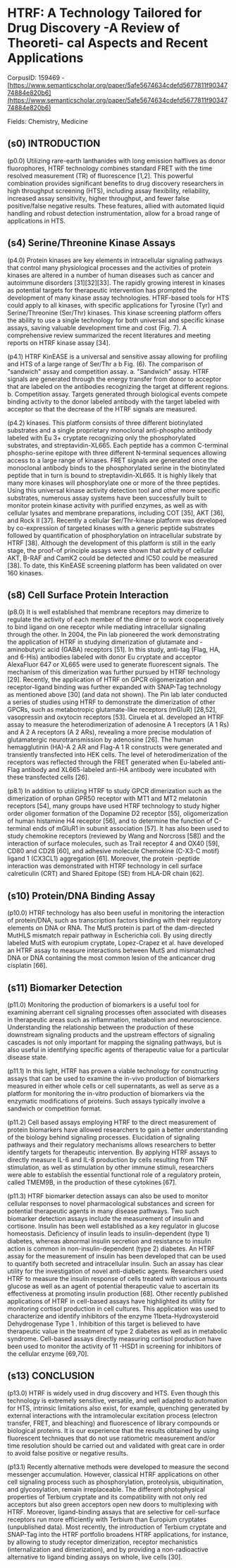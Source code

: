 # HTRF: A Technology Tailored for Drug Discovery -A Review of Theoreti- cal Aspects and Recent Applications

CorpusID: 159469 - [https://www.semanticscholar.org/paper/5afe5674634cdefd5677811f9034774884e820b6](https://www.semanticscholar.org/paper/5afe5674634cdefd5677811f9034774884e820b6)

Fields: Chemistry, Medicine

## (s0) INTRODUCTION
(p0.0) Utilizing rare-earth lanthanides with long emission halflives as donor fluorophores, HTRF technology combines standard FRET with the time resolved measurement (TR) of fluorescence [1,2]. This powerful combination provides significant benefits to drug discovery researchers in high throughput screening (HTS), including assay flexibility, reliability, increased assay sensitivity, higher throughput, and fewer false positive/false negative results. These features, allied with automated liquid handling and robust detection instrumentation, allow for a broad range of applications in HTS.
## (s4) Serine/Threonine Kinase Assays
(p4.0) Protein kinases are key elements in intracellular signaling pathways that control many physiological processes and the activities of protein kinases are altered in a number of human diseases such as cancer and autoimmune disorders [31][32][33]. The rapidly growing interest in kinases as potential targets for therapeutic intervention has prompted the development of many kinase assay technologies. HTRF-based tools for HTS could apply to all kinases, with specific applications for Tyrosine (Tyr) and Serine/Threonine (Ser/Thr) kinases. This kinase screening platform offers the ability to use a single technology for both universal and specific kinase assays, saving valuable development time and cost (Fig. 7). A comprehensive review summarized the recent literatures and meeting reports on HTRF kinase assay [34].

(p4.1) HTRF KinEASE is a universal and sensitive assay allowing for profiling and HTS of a large range of Ser/Thr a b Fig. (6). The comparison of "sandwich" assay and competition assay. a. "Sandwich" assay. HTRF signals are generated through the energy transfer from donor to acceptor that are labeled on the antibodies recognizing the target at different regions. b. Competition assay. Targets generated through biological events compete binding activity to the donor labeled antibody with the target labeled with acceptor so that the decrease of the HTRF signals are measured.

(p4.2) kinases. This platform consists of three different biotinylated substrates and a single proprietary monoclonal anti-phospho antibody labeled with Eu 3+ cryptate recognizing only the phosphorylated substrates, and streptavidin-XL665. Each peptide has a common C-terminal phospho-serine epitope with three different N-terminal sequences allowing access to a large range of kinases. FRET signals are generated once the monoclonal antibody binds to the phosphorylated serine in the biotinylated peptide that in turn is bound to streptavidin-XL665. It is highly likely that many more kinases will phosphorylate one or more of the three peptides. Using this universal kinase activity detection tool and other more specific substrates, numerous assay systems have been successfully built to monitor protein kinase activity with purified enzymes, as well as with cellular lysates and membrane preparations, including COT [35], AKT [36], and Rock II [37]. Recently a cellular Ser/Thr-kinase platform was developed by co-expression of targeted kinases with a generic peptide substrates followed by quantification of phosphorylation on intracellular substrate by HTRF [38]. Although the development of this platform is still in the early stage, the proof-of principle assays were shown that activity of cellular AKT, B-RAF and CamK2 could be detected and IC50 could be measured [38]. To date, this KinEASE screening platform has been validated on over 160 kinases.
## (s8) Cell Surface Protein Interaction
(p8.0) It is well established that membrane receptors may dimerize to regulate the activity of each member of the dimer or to work cooperatively to bind ligand on one receptor while mediating intracellular signaling through the other. In 2004, the Pin lab pioneered the work demonstrating the application of HTRF in studying dimerization of glutamate and -aminobutyric acid (GABA) receptors [51]. In this study, anti-tag (Flag, HA, and 6-His) antibodies labeled with donor Eu cryptate and acceptor AlexaFluor 647 or XL665 were used to generate fluorescent signals. The mechanism of this dimerization was further pursued by HTRF technology [29]. Recently, the application of HTRF on GPCR oligomerization and receptor-ligand binding was further expanded with SNAP-Tag technology as mentioned above [30] (and data not shown). The Pin lab later conducted a series of studies using HTRF to demonstrate the dimerization of other GPCRs, such as metabotropic glutamate-like receptors (mGluR) [28,52], vasopressin and oxytocin receptors [53]. Ciruela et al. developed an HTRF assay to measure the heterodimerization of adenosine A 1 receptors (A 1 Rs) and A 2 A receptors (A 2 ARs), revealing a more precise modulation of glutamatergic neurotransmission by adenosine [26]. The human hemagglutinin (HA)-A 2 AR and Flag-A 1 R constructs were generated and transiently transfected into HEK cells. The level of heterodimerization of the receptors was reflected through the FRET generated when Eu-labeled anti-Flag antibody and XL665-labeled anti-HA antibody were incubated with these transfected cells [26].

(p8.1) In addition to utilizing HTRF to study GPCR dimerization such as the dimerization of orphan GPR50 receptor with MT1 and MT2 melatonin receptors [54], many groups have used HTRF technology to study higher order oligomer formation of the Dopamine D2 receptor [55], oligomerization of human histamine H4 receptor [56], and to determine the function of C-terminal ends of mGluR1 in subunit association [57]. It has also been used to study chemokine receptors (reviewed by Wang and Norcross [58]) and the interaction of surface molecules, such as Trail receptor 4 and OX40 [59], CD80 and CD28 [60], and adhesive molecule Chemokine (C-X3-C motif) ligand 1 (CX3CL1) aggregation [61]. Moreover, the protein -peptide interaction was demonstrated with HTRF technology in cell surface calreticulin (CRT) and Shared Epitope (SE) from HLA-DR chain [62].
## (s10) Protein/DNA Binding Assay
(p10.0) HTRF technology has also been useful in monitoring the interaction of protein/DNA, such as transcription factors binding with their regulatory elements on DNA or RNA. The MutS protein is part of the dam-directed MutHLS mismatch repair pathway in Escherichia coli. By using directly labeled MutS with europium cryptate, Lopez-Crapez et al. have developed an HTRF assay to measure interactions between MutS and mismatched DNA or DNA containing the most common lesion of the anticancer drug cisplatin [66].
## (s11) Biomarker Detection
(p11.0) Monitoring the production of biomarkers is a useful tool for examining aberrant cell signaling processes often associated with diseases in therapeutic areas such as inflammation, metabolism and neuroscience. Understanding the relationship between the production of these downstream signaling products and the upstream effectors of signaling cascades is not only important for mapping the signaling pathways, but is also useful in identifying specific agents of therapeutic value for a particular disease state.

(p11.1) In this light, HTRF has proven a viable technology for constructing assays that can be used to examine the in-vivo production of biomarkers measured in either whole cells or cell supernatants, as well as serve as a platform for monitoring the in-vitro production of biomarkers via the enzymatic modifications of proteins. Such assays typically involve a sandwich or competition format.

(p11.2) Cell based assays employing HTRF to the direct measurement of protein biomarkers have allowed researchers to gain a better understanding of the biology behind signaling processes. Elucidation of signaling pathways and their regulatory mechanisms allows researchers to better identify targets for therapeutic intervention. By applying HTRF assays to directly measure IL-6 and IL-8 production by cells resulting from TNF stimulation, as well as stimulation by other immune stimuli, researchers were able to establish the essential functional role of a regulatory protein, called TMEM9B, in the production of these cytokines [67].

(p11.3) HTRF biomarker detection assays can also be used to monitor cellular responses to novel pharmacological substances and screen for potential therapeutic agents in many disease pathways. Two such biomarker detection assays include the measurement of insulin and cortisone. Insulin has been well established as a key regulator in glucose homeostasis. Deficiency of insulin leads to insulin-dependent (type 1) diabetes, whereas abnormal insulin secretion and resistance to insulin action is common in non-insulin-dependent (type 2) diabetes. An HTRF assay for the measurement of insulin has been developed that can be used to quantify both secreted and intracellular insulin. Such an assay has clear utility for the investigation of novel anti-diabetic agents. Researchers used HTRF to measure the insulin response of cells treated with various amounts glucose as well as an agent of potential therapeutic value to ascertain its effectiveness at promoting insulin production [68]. Other recently published applications of HTRF in cell-based assays have highlighted its utility for monitoring cortisol production in cell cultures. This application was used to characterize and identify inhibitors of the enzyme 11beta-Hydroxysteroid Dehydrogenase Type 1 . Inhibition of this target is believed to have therapeutic value in the treatment of type 2 diabetes as well as in metabolic syndrome. Cell-based assays directly measuring cortisol production have been used to monitor the activity of 11 -HSD1 in screening for inhibitors of the cellular enzyme [69,70].
## (s13) CONCLUSION
(p13.0) HTRF is widely used in drug discovery and HTS. Even though this technology is extremely sensitive, versatile, and well adapted to automation for HTS, intrinsic limitations also exist, for example, quenching generated by external interactions with the intramolecular excitation process (electron transfer, FRET, and bleaching) and fluorescence of library compounds or biological proteins. It is our experience that the results obtained by using fluorescent techniques that do not use ratiometric measurement and/or time resolution should be carried out and validated with great care in order to avoid false positive or negative results.

(p13.1) Recently alternative methods were developed to measure the second messenger accumulation. However, classical HTRF applications on other cell signaling process such as phosphorylation, proteolysis, ubiquitination, and glycosylation, remain irreplaceable. The different photophysical properties of Terbium cryptate and its compatibility with not only red acceptors but also green acceptors open new doors to multiplexing with HTRF. Moreover, ligand-binding assays that are selective for cell-surface receptors run more efficiently with Terbium than Europium cryptates (unpublished data). Most recently, the introduction of Terbium cryptate and SNAP-Tag into the HTRF portfolio broadens HTRF applications, for instance, by allowing to study receptor dimerization, receptor mechanistics (internalization and dimerization), and by providing a non-radioactive alternative to ligand binding assays on whole, live cells [30].
